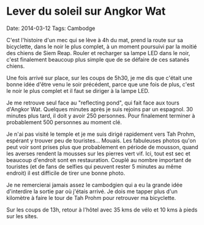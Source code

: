 # Lever du soleil sur Angkor Wat
Date: 2014-03-12
Tags: Cambodge

C'est l'histoire d'un mec qui se lève à 4h du mat, prend la route sur sa bicyclette, dans le noir le plus complet, à un moment poursuivi par la moitié des chiens de Siem Reap. Rouler et recharger sa lampe LED dans le noir, c'est finalement beaucoup plus simple que de se défaire de ces satanés chiens.

Une fois arrivé sur place, sur les coups de 5h30, je me dis que c'était une bonne idée d'être venu le soir précédent, parce que une fois de plus, c'est le noir le plus complet et il faut se diriger à la lampe LED.

Je me retrouve seul face au "reflecting pond", qui fait face aux tours d'Angkor Wat. Quelques minutes après je suis rejoins par un espagnol. 30 minutes plus tard, il doit y avoir 250 personnes. Pour finalement terminer à probablement 500 personnes au moment clé.

Je n'ai pas visité le temple et je me suis dirigé rapidement vers Tah Prohm, espérant y trouver peu de touristes... Mouais. Les fabuleuses photos qu'on peut voir sont prises plus que probablement en période de mousson, quand les averses rendent la mousses sur les pierres vert vif. Ici, tout est sec et beaucoup d'endroit sont en restauration. Couplé au nombre important de touristes (et de fans de selfies qui peuvent rester 5 minutes au même endroit) il est difficile de tirer une bonne photo.

Je ne remercierai jamais assez le cambodgien qui a eu la grande idée d'interdire la sortie par où j'étais arrivé. Je dois me tapper plus d'un kilomètre à faire le tour de Tah Prohm pour retrouver ma bicyclette.

Sur les coups de 13h, retour à l'hôtel avec 35 kms de vélo et 10 kms à pieds sur les sites.
